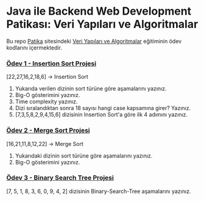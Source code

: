 # Java ile Backend Web Development Patikası: Veri Yapıları ve Algoritmalar
Bu repo [Patika](https://app.patika.dev/) sitesindeki [Veri Yapıları ve Algoritmalar](https://app.patika.dev/courses/veri-yapilari-ve-algoritmalar) eğitiminin ödev kodlarını içermektedir.

### [Ödev 1 - Insertion Sort Projesi](https://app.patika.dev/courses/veri-yapilari-ve-algoritmalar/insertion-sort-proje)
[22,27,16,2,18,6] -> Insertion Sort  
1. Yukarıda verilen dizinin sort türüne göre aşamalarını yazınız.  
2. Big-O gösterimini yazınız.  
3. Time complexity yazınız.  
4. Dizi sıralandıktan sonra 18 sayısı hangi case kapsamına girer? Yazınız.  
5. [7,3,5,8,2,9,4,15,6] dizisinin Insertion Sort'a göre ilk 4 adımını yazınız.

### [Ödev 2 - Merge Sort Projesi](https://app.patika.dev/courses/veri-yapilari-ve-algoritmalar/merge-sort-proje)
[16,21,11,8,12,22] -> Merge Sort  
1. Yukarıdaki dizinin sort türüne göre aşamalarını yazınız.  
2. Big-O gösterimini yazınız.  

### [Ödev 3 - Binary Search Tree Projesi](https://app.patika.dev/courses/veri-yapilari-ve-algoritmalar/binary-search-tree-proje)
[7, 5, 1, 8, 3, 6, 0, 9, 4, 2] dizisinin Binary-Search-Tree aşamalarını yazınız.  
